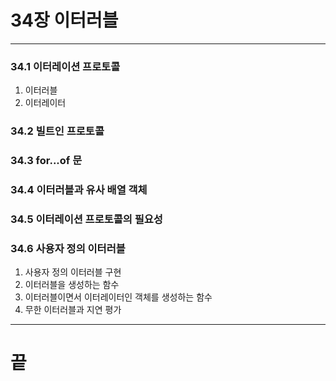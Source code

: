 # 34장 이터러블

---

### 34.1 이터레이션 프로토콜
1. 이터러블
2. 이터레이터
### 34.2 빌트인 프로토콜
### 34.3 for...of 문
### 34.4 이터러블과 유사 배열 객체
### 34.5 이터레이션 프로토콜의 필요성
### 34.6 사용자 정의 이터러블
1. 사용자 정의 이터러블 구현
2. 이터러블을 생성하는 함수
3. 이터러블이면서 이터레이터인 객체를 생성하는 함수
4. 무한 이터러블과 지연 평가


---
# 끝